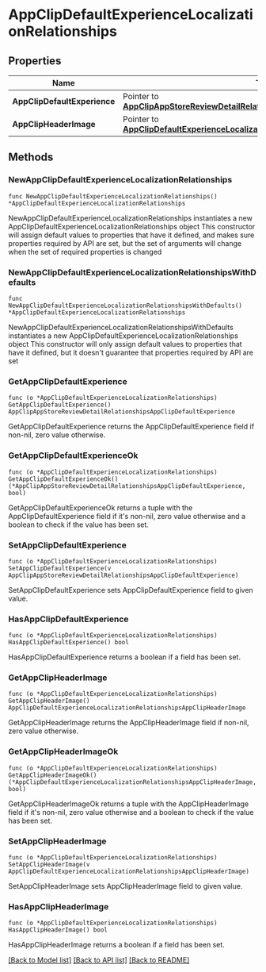 # AppClipDefaultExperienceLocalizationRelationships

## Properties

Name | Type | Description | Notes
------------ | ------------- | ------------- | -------------
**AppClipDefaultExperience** | Pointer to [**AppClipAppStoreReviewDetailRelationshipsAppClipDefaultExperience**](AppClipAppStoreReviewDetailRelationshipsAppClipDefaultExperience.md) |  | [optional] 
**AppClipHeaderImage** | Pointer to [**AppClipDefaultExperienceLocalizationRelationshipsAppClipHeaderImage**](AppClipDefaultExperienceLocalizationRelationshipsAppClipHeaderImage.md) |  | [optional] 

## Methods

### NewAppClipDefaultExperienceLocalizationRelationships

`func NewAppClipDefaultExperienceLocalizationRelationships() *AppClipDefaultExperienceLocalizationRelationships`

NewAppClipDefaultExperienceLocalizationRelationships instantiates a new AppClipDefaultExperienceLocalizationRelationships object
This constructor will assign default values to properties that have it defined,
and makes sure properties required by API are set, but the set of arguments
will change when the set of required properties is changed

### NewAppClipDefaultExperienceLocalizationRelationshipsWithDefaults

`func NewAppClipDefaultExperienceLocalizationRelationshipsWithDefaults() *AppClipDefaultExperienceLocalizationRelationships`

NewAppClipDefaultExperienceLocalizationRelationshipsWithDefaults instantiates a new AppClipDefaultExperienceLocalizationRelationships object
This constructor will only assign default values to properties that have it defined,
but it doesn't guarantee that properties required by API are set

### GetAppClipDefaultExperience

`func (o *AppClipDefaultExperienceLocalizationRelationships) GetAppClipDefaultExperience() AppClipAppStoreReviewDetailRelationshipsAppClipDefaultExperience`

GetAppClipDefaultExperience returns the AppClipDefaultExperience field if non-nil, zero value otherwise.

### GetAppClipDefaultExperienceOk

`func (o *AppClipDefaultExperienceLocalizationRelationships) GetAppClipDefaultExperienceOk() (*AppClipAppStoreReviewDetailRelationshipsAppClipDefaultExperience, bool)`

GetAppClipDefaultExperienceOk returns a tuple with the AppClipDefaultExperience field if it's non-nil, zero value otherwise
and a boolean to check if the value has been set.

### SetAppClipDefaultExperience

`func (o *AppClipDefaultExperienceLocalizationRelationships) SetAppClipDefaultExperience(v AppClipAppStoreReviewDetailRelationshipsAppClipDefaultExperience)`

SetAppClipDefaultExperience sets AppClipDefaultExperience field to given value.

### HasAppClipDefaultExperience

`func (o *AppClipDefaultExperienceLocalizationRelationships) HasAppClipDefaultExperience() bool`

HasAppClipDefaultExperience returns a boolean if a field has been set.

### GetAppClipHeaderImage

`func (o *AppClipDefaultExperienceLocalizationRelationships) GetAppClipHeaderImage() AppClipDefaultExperienceLocalizationRelationshipsAppClipHeaderImage`

GetAppClipHeaderImage returns the AppClipHeaderImage field if non-nil, zero value otherwise.

### GetAppClipHeaderImageOk

`func (o *AppClipDefaultExperienceLocalizationRelationships) GetAppClipHeaderImageOk() (*AppClipDefaultExperienceLocalizationRelationshipsAppClipHeaderImage, bool)`

GetAppClipHeaderImageOk returns a tuple with the AppClipHeaderImage field if it's non-nil, zero value otherwise
and a boolean to check if the value has been set.

### SetAppClipHeaderImage

`func (o *AppClipDefaultExperienceLocalizationRelationships) SetAppClipHeaderImage(v AppClipDefaultExperienceLocalizationRelationshipsAppClipHeaderImage)`

SetAppClipHeaderImage sets AppClipHeaderImage field to given value.

### HasAppClipHeaderImage

`func (o *AppClipDefaultExperienceLocalizationRelationships) HasAppClipHeaderImage() bool`

HasAppClipHeaderImage returns a boolean if a field has been set.


[[Back to Model list]](../README.md#documentation-for-models) [[Back to API list]](../README.md#documentation-for-api-endpoints) [[Back to README]](../README.md)


